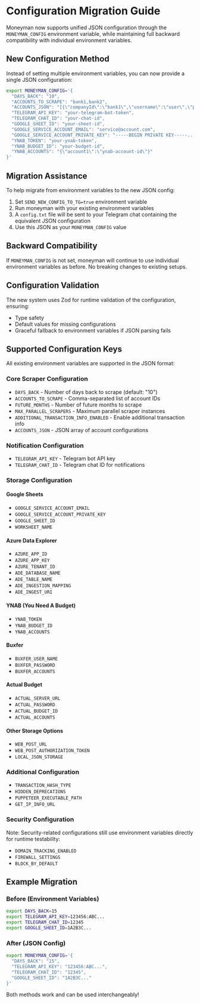 # Configuration Migration Guide

Moneyman now supports unified JSON configuration through the `MONEYMAN_CONFIG` environment variable, while maintaining full backward compatibility with individual environment variables.

## New Configuration Method

Instead of setting multiple environment variables, you can now provide a single JSON configuration:

```bash
export MONEYMAN_CONFIG='{
  "DAYS_BACK": "10",
  "ACCOUNTS_TO_SCRAPE": "bank1,bank2",
  "ACCOUNTS_JSON": "[{\"companyId\":\"bank1\",\"username\":\"user\",\"password\":\"pass\"}]",
  "TELEGRAM_API_KEY": "your-telegram-bot-token",
  "TELEGRAM_CHAT_ID": "your-chat-id",
  "GOOGLE_SHEET_ID": "your-sheet-id",
  "GOOGLE_SERVICE_ACCOUNT_EMAIL": "service@account.com",
  "GOOGLE_SERVICE_ACCOUNT_PRIVATE_KEY": "-----BEGIN PRIVATE KEY-----...",
  "YNAB_TOKEN": "your-ynab-token",
  "YNAB_BUDGET_ID": "your-budget-id",
  "YNAB_ACCOUNTS": "{\"account1\":\"ynab-account-id\"}"
}'
```

## Migration Assistance

To help migrate from environment variables to the new JSON config:

1. Set `SEND_NEW_CONFIG_TO_TG=true` environment variable
2. Run moneyman with your existing environment variables
3. A `config.txt` file will be sent to your Telegram chat containing the equivalent JSON configuration
4. Use this JSON as your `MONEYMAN_CONFIG` value

## Backward Compatibility

If `MONEYMAN_CONFIG` is not set, moneyman will continue to use individual environment variables as before. No breaking changes to existing setups.

## Configuration Validation

The new system uses Zod for runtime validation of the configuration, ensuring:

- Type safety
- Default values for missing configurations
- Graceful fallback to environment variables if JSON parsing fails

## Supported Configuration Keys

All existing environment variables are supported in the JSON format:

### Core Scraper Configuration

- `DAYS_BACK` - Number of days back to scrape (default: "10")
- `ACCOUNTS_TO_SCRAPE` - Comma-separated list of account IDs
- `FUTURE_MONTHS` - Number of future months to scrape
- `MAX_PARALLEL_SCRAPERS` - Maximum parallel scraper instances
- `ADDITIONAL_TRANSACTION_INFO_ENABLED` - Enable additional transaction info
- `ACCOUNTS_JSON` - JSON array of account configurations

### Notification Configuration

- `TELEGRAM_API_KEY` - Telegram bot API key
- `TELEGRAM_CHAT_ID` - Telegram chat ID for notifications

### Storage Configuration

#### Google Sheets

- `GOOGLE_SERVICE_ACCOUNT_EMAIL`
- `GOOGLE_SERVICE_ACCOUNT_PRIVATE_KEY`
- `GOOGLE_SHEET_ID`
- `WORKSHEET_NAME`

#### Azure Data Explorer

- `AZURE_APP_ID`
- `AZURE_APP_KEY`
- `AZURE_TENANT_ID`
- `ADE_DATABASE_NAME`
- `ADE_TABLE_NAME`
- `ADE_INGESTION_MAPPING`
- `ADE_INGEST_URI`

#### YNAB (You Need A Budget)

- `YNAB_TOKEN`
- `YNAB_BUDGET_ID`
- `YNAB_ACCOUNTS`

#### Buxfer

- `BUXFER_USER_NAME`
- `BUXFER_PASSWORD`
- `BUXFER_ACCOUNTS`

#### Actual Budget

- `ACTUAL_SERVER_URL`
- `ACTUAL_PASSWORD`
- `ACTUAL_BUDGET_ID`
- `ACTUAL_ACCOUNTS`

#### Other Storage Options

- `WEB_POST_URL`
- `WEB_POST_AUTHORIZATION_TOKEN`
- `LOCAL_JSON_STORAGE`

### Additional Configuration

- `TRANSACTION_HASH_TYPE`
- `HIDDEN_DEPRECATIONS`
- `PUPPETEER_EXECUTABLE_PATH`
- `GET_IP_INFO_URL`

### Security Configuration

Note: Security-related configurations still use environment variables directly for runtime testability:

- `DOMAIN_TRACKING_ENABLED`
- `FIREWALL_SETTINGS`
- `BLOCK_BY_DEFAULT`

## Example Migration

### Before (Environment Variables)

```bash
export DAYS_BACK=15
export TELEGRAM_API_KEY=123456:ABC...
export TELEGRAM_CHAT_ID=12345
export GOOGLE_SHEET_ID=1A2B3C...
```

### After (JSON Config)

```bash
export MONEYMAN_CONFIG='{
  "DAYS_BACK": "15",
  "TELEGRAM_API_KEY": "123456:ABC...",
  "TELEGRAM_CHAT_ID": "12345",
  "GOOGLE_SHEET_ID": "1A2B3C..."
}'
```

Both methods work and can be used interchangeably!
